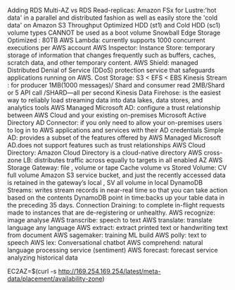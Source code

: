 Adding 
RDS Multi-AZ  vs  RDS Read-replicas:
Amazon FSx for Lustre:'hot data' in a parallel and distributed fashion as well as easily store the 'cold data' on Amazon S3
Throughput Optimized HDD (st1) and Cold HDD (sc1) volume types CANNOT be used as a boot volume
Snowball Edge Storage Optimized :  80TB
AWS Lambda: currently supports 1000 concurrent executions per AWS account
AWS Inspector:
Instance Store: temporary storage of information that changes frequently such as buffers, caches, scratch data, and other temporary content.
AWS Shield: managed Distributed Denial of Service (DDoS) protection service that safeguards applications running on AWS.
Cost Storage: S3 < EFS < EBS
Kinesis Stream :  for producer 1MB(1000 messages)/ Shard and consumer read 2MB/Shard or 5 API call /SHARD—all per second 
Kinesis Data Firehose: is the easiest way to reliably load streaming data into data lakes, data stores, and analytics tools
AWS Managed Microsoft AD: configure a trust relationship between AWS Cloud and your existing on-premises Microsoft Active Directory
AD Connector: if you only need to allow your on-premises users to log in to AWS applications and services with their AD credentials
Simple AD: provides a subset of the features offered by AWS Managed Microsoft AD.does not support features such as trust relationships
AWS Cloud Directory: Amazon Cloud Directory is a cloud-native directory
AWS cross-zone LB: distributes traffic across equally to targets in all enabled AZ
AWS Storage Gateway: file , volume or tape
Cache volume vs Stored Volume: CV full volume Amazon S3 service bucket, and just the recently accessed data is retained in the gateway’s local , SV all volume in local
DynamoDB Streams: writes stream records in near-real time so that you can take action based on the contents
DynamoDB point in time:backs up your table data in the preceding 35 days.
Connection Draining: to complete in-flight requests made to instances that are de-registering or unhealthy.
AWS recognize:  image analyse 
AWS transcribe:  speech to text 
AWS translate: translate language any language 
AWS extract:  extract printed text or handwriting text from document
AWS sagemaker: training ML build 
AWS polly: text to speech
AWS lex: Conversational chatbot 
AWS comprehend: natural language processing service (sentiment)
AWS forecast: forecast service analyzing historical data





EC2AZ=$(curl -s http://169.254.169.254/latest/meta-data/placement/availability-zone)
